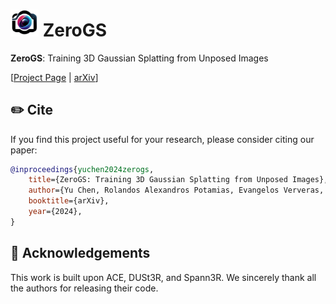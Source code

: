 # <img src="./assets/imgs/zero_gs_logo.png" style="width:45px;height:auto"> ZeroGS

<b>ZeroGS</b>: Training 3D Gaussian Splatting from Unposed Images

[[Project Page](https://aibluefisher.github.io/ZeroGS/) | [arXiv](https://arxiv.org/pdf/2411.15779)]

## ✏️ Cite

If you find this project useful for your research, please consider citing our paper:
```bibtex
@inproceedings{yuchen2024zerogs,
    title={ZeroGS: Training 3D Gaussian Splatting from Unposed Images},
    author={Yu Chen, Rolandos Alexandros Potamias, Evangelos Ververas, Jifei Song, Jiankang Deng Gim Hee Lee},
    booktitle={arXiv},
    year={2024},
}
```

## 🙌 Acknowledgements

This work is built upon ACE, DUSt3R, and Spann3R. We sincerely thank all the authors for releasing their code.
